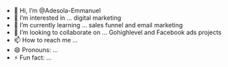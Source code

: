 - 👋 Hi, I’m @Adesola-Emmanuel
- 👀 I’m interested in ... digital marketing
- 🌱 I’m currently learning ... sales funnel and email marketing
- 💞️ I’m looking to collaborate on ... Gohighlevel and Facebook ads projects
- 📫 How to reach me ...
- 😄 Pronouns: ...
- ⚡ Fun fact: ...

<!---
Adesola-Emmanuel/Adesola-Emmanuel is a ✨ special ✨ repository because its `README.md` (this file) appears on your GitHub profile.
You can click the Preview link to take a look at your changes.
--->
